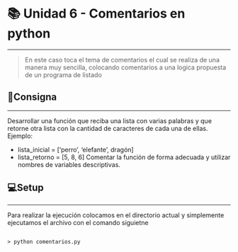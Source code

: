 # 📚 Unidad 6 - Comentarios en python  
----

>En este caso toca el tema de comentarios el cual se realiza de una manera muy sencilla, colocando comentarios a una logica propuesta de un programa de listado

## 📝Consigna
----
Desarrollar una función que reciba una lista con varias palabras y que
retorne otra lista con la cantidad de caracteres de cada una de ellas.
Ejemplo:
* lista_inicial = [‘perro’, ‘elefante’, dragón]
* lista_retorno = [5, 8, 6]
Comentar la función de forma adecuada y utilizar nombres de
variables descriptivas.

## 💻Setup
----

Para realizar la ejecución colocamos en el directorio actual y simplemente ejecutamos el archivo con el comando siguietne

~~~

> python comentarios.py
~~~